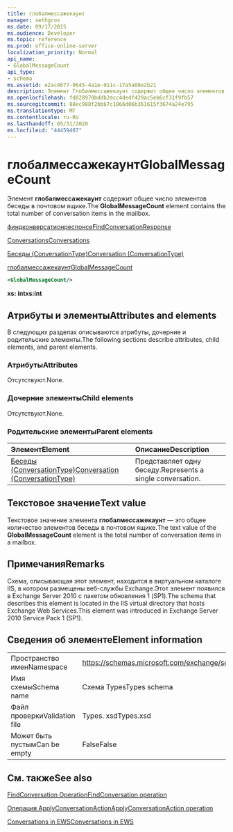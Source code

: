```yaml
---
title: глобалмессажекаунт
manager: sethgros
ms.date: 09/17/2015
ms.audience: Developer
ms.topic: reference
ms.prod: office-online-server
localization_priority: Normal
api_name:
- GlobalMessageCount
api_type:
- schema
ms.assetid: e2ac4677-9645-4a1e-911c-17a5a08e2b21
description: Элемент Глобалмессажекаунт содержит общее число элементов беседы в почтовом ящике.
ms.openlocfilehash: fd828970bddb2dcc4dedf429ac5eb6cf31f9fb57
ms.sourcegitcommit: 88ec988f2bb67c1866d06b361615f3674a24e795
ms.translationtype: MT
ms.contentlocale: ru-RU
ms.lasthandoff: 05/31/2020
ms.locfileid: "44459407"
---
```

# <a name="globalmessagecount"></a><span data-ttu-id="a34f0-103">глобалмессажекаунт</span><span class="sxs-lookup"><span data-stu-id="a34f0-103">GlobalMessageCount</span></span>

<span data-ttu-id="a34f0-104">Элемент **глобалмессажекаунт** содержит общее число элементов беседы в почтовом ящике.</span><span class="sxs-lookup"><span data-stu-id="a34f0-104">The **GlobalMessageCount** element contains the total number of conversation items in the mailbox.</span></span> 
  
[<span data-ttu-id="a34f0-105">финдконверсатионреспонсе</span><span class="sxs-lookup"><span data-stu-id="a34f0-105">FindConversationResponse</span></span>](findconversationresponse.md)
  
[<span data-ttu-id="a34f0-106">Conversations</span><span class="sxs-lookup"><span data-stu-id="a34f0-106">Conversations</span></span>](conversations-ex15websvcsotherref.md)
  
[<span data-ttu-id="a34f0-107">Беседы (ConversationType)</span><span class="sxs-lookup"><span data-stu-id="a34f0-107">Conversation (ConversationType)</span></span>](conversation-conversationtype.md)
  
[<span data-ttu-id="a34f0-108">глобалмессажекаунт</span><span class="sxs-lookup"><span data-stu-id="a34f0-108">GlobalMessageCount</span></span>](globalmessagecount.md)
  
```XML
<GlobalMessageCount/>
```

 <span data-ttu-id="a34f0-109">**xs: int**</span><span class="sxs-lookup"><span data-stu-id="a34f0-109">**xs:int**</span></span>
## <a name="attributes-and-elements"></a><span data-ttu-id="a34f0-110">Атрибуты и элементы</span><span class="sxs-lookup"><span data-stu-id="a34f0-110">Attributes and elements</span></span>

<span data-ttu-id="a34f0-111">В следующих разделах описываются атрибуты, дочерние и родительские элементы.</span><span class="sxs-lookup"><span data-stu-id="a34f0-111">The following sections describe attributes, child elements, and parent elements.</span></span>
  
### <a name="attributes"></a><span data-ttu-id="a34f0-112">Атрибуты</span><span class="sxs-lookup"><span data-stu-id="a34f0-112">Attributes</span></span>

<span data-ttu-id="a34f0-113">Отсутствуют.</span><span class="sxs-lookup"><span data-stu-id="a34f0-113">None.</span></span>
  
### <a name="child-elements"></a><span data-ttu-id="a34f0-114">Дочерние элементы</span><span class="sxs-lookup"><span data-stu-id="a34f0-114">Child elements</span></span>

<span data-ttu-id="a34f0-115">Отсутствуют.</span><span class="sxs-lookup"><span data-stu-id="a34f0-115">None.</span></span>
  
### <a name="parent-elements"></a><span data-ttu-id="a34f0-116">Родительские элементы</span><span class="sxs-lookup"><span data-stu-id="a34f0-116">Parent elements</span></span>

|<span data-ttu-id="a34f0-117">**Элемент**</span><span class="sxs-lookup"><span data-stu-id="a34f0-117">**Element**</span></span>|<span data-ttu-id="a34f0-118">**Описание**</span><span class="sxs-lookup"><span data-stu-id="a34f0-118">**Description**</span></span>|
|:-----|:-----|
|[<span data-ttu-id="a34f0-119">Беседы (ConversationType)</span><span class="sxs-lookup"><span data-stu-id="a34f0-119">Conversation (ConversationType)</span></span>](conversation-conversationtype.md) <br/> |<span data-ttu-id="a34f0-120">Представляет одну беседу.</span><span class="sxs-lookup"><span data-stu-id="a34f0-120">Represents a single conversation.</span></span>  <br/> |
   
## <a name="text-value"></a><span data-ttu-id="a34f0-121">Текстовое значение</span><span class="sxs-lookup"><span data-stu-id="a34f0-121">Text value</span></span>

<span data-ttu-id="a34f0-122">Текстовое значение элемента **глобалмессажекаунт** — это общее количество элементов беседы в почтовом ящике.</span><span class="sxs-lookup"><span data-stu-id="a34f0-122">The text value of the **GlobalMessageCount** element is the total number of conversation items in a mailbox.</span></span> 
  
## <a name="remarks"></a><span data-ttu-id="a34f0-123">Примечания</span><span class="sxs-lookup"><span data-stu-id="a34f0-123">Remarks</span></span>

<span data-ttu-id="a34f0-124">Схема, описывающая этот элемент, находится в виртуальном каталоге IIS, в котором размещены веб-службы Exchange.Этот элемент появился в Exchange Server 2010 с пакетом обновления 1 (SP1).</span><span class="sxs-lookup"><span data-stu-id="a34f0-124">The schema that describes this element is located in the IIS virtual directory that hosts Exchange Web Services.This element was introduced in Exchange Server 2010 Service Pack 1 (SP1).</span></span>
  
## <a name="element-information"></a><span data-ttu-id="a34f0-125">Сведения об элементе</span><span class="sxs-lookup"><span data-stu-id="a34f0-125">Element information</span></span>

|||
|:-----|:-----|
|<span data-ttu-id="a34f0-126">Пространство имен</span><span class="sxs-lookup"><span data-stu-id="a34f0-126">Namespace</span></span>  <br/> |https://schemas.microsoft.com/exchange/services/2006/types  <br/> |
|<span data-ttu-id="a34f0-127">Имя схемы</span><span class="sxs-lookup"><span data-stu-id="a34f0-127">Schema name</span></span>  <br/> |<span data-ttu-id="a34f0-128">Схема Types</span><span class="sxs-lookup"><span data-stu-id="a34f0-128">Types schema</span></span>  <br/> |
|<span data-ttu-id="a34f0-129">Файл проверки</span><span class="sxs-lookup"><span data-stu-id="a34f0-129">Validation file</span></span>  <br/> |<span data-ttu-id="a34f0-130">Types. xsd</span><span class="sxs-lookup"><span data-stu-id="a34f0-130">Types.xsd</span></span>  <br/> |
|<span data-ttu-id="a34f0-131">Может быть пустым</span><span class="sxs-lookup"><span data-stu-id="a34f0-131">Can be empty</span></span>  <br/> |<span data-ttu-id="a34f0-132">False</span><span class="sxs-lookup"><span data-stu-id="a34f0-132">False</span></span>  <br/> |
   
## <a name="see-also"></a><span data-ttu-id="a34f0-133">См. также</span><span class="sxs-lookup"><span data-stu-id="a34f0-133">See also</span></span>



[<span data-ttu-id="a34f0-134">FindConversation Operation</span><span class="sxs-lookup"><span data-stu-id="a34f0-134">FindConversation operation</span></span>](findconversation-operation.md)
  
[<span data-ttu-id="a34f0-135">Операция ApplyConversationAction</span><span class="sxs-lookup"><span data-stu-id="a34f0-135">ApplyConversationAction operation</span></span>](applyconversationaction-operation.md)


[<span data-ttu-id="a34f0-136">Conversations in EWS</span><span class="sxs-lookup"><span data-stu-id="a34f0-136">Conversations in EWS</span></span>](https://msdn.microsoft.com/library/91e64629-db6c-4c94-9dcb-d386232e8467%28Office.15%29.aspx)

